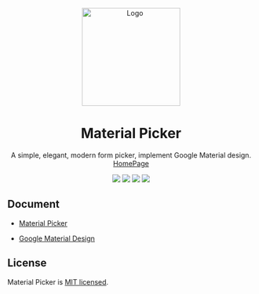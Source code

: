 <p align="center">
    <a href="http://aam0.top/Material-Picker/index/index.html#/">
        <img src="https://github.com/phenomLi/Material-Picker/blob/master/logo/WX20180318-001031.png" alt="Logo" height="200">
    </a>
</p>

<h1 align="center">Material Picker</h1>

<p align="center">
A simple, elegant, modern form picker, implement Google Material design.
<a href="http://aam0.top/Material-Picker/index/index.html#/" target="_blank">HomePage</a>
</p>

<p align="center">
  <img src="https://img.shields.io/badge/IE-10%2B-brightgreen.svg">
  <img src="https://img.shields.io/badge/firefox-28%2B-green.svg">
  <img src="https://img.shields.io/badge/chrome-21%2B-yellowgreen.svg">
  <img src="https://img.shields.io/badge/safari-6.1%2B-blue.svg">
</p>



## Document

- [Material Picker](http://aam0.top/Material-Picker/index/index.html#/)

- [Google Material Design](https://material.io/)



## License

Material Picker is [MIT licensed](./LICENSE).

